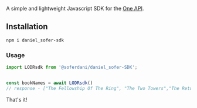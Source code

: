 A simple and lightweight Javascript SDK for the [One API](https://the-one-api.dev/).

## Installation

```sh
npm i daniel_sofer-sdk

```

### Usage  

```js
import LODRsdk from '@soferdani/daniel_sofer-SDK';


const bookNames = await LODRsdk() 
// response - ["The Fellowship Of The Ring", "The Two Towers","The Return Of The King"]
```

That's it!

